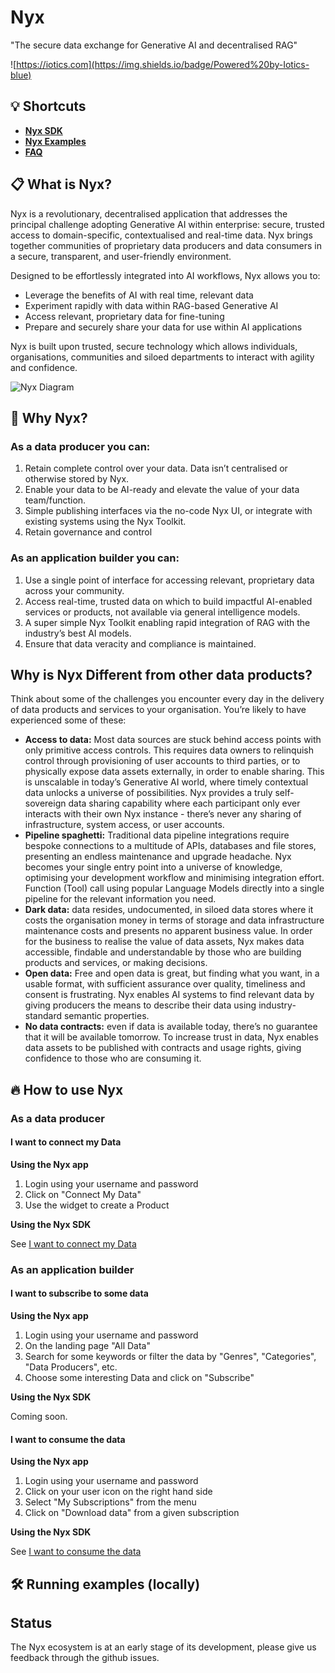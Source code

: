 # Nyx
"The secure data exchange for Generative AI and decentralised RAG"

![https://iotics.com](https://img.shields.io/badge/Powered%20by-Iotics-blue)

## 💡 Shortcuts

- [**Nyx SDK**](./README.sdk.md)
- [**Nyx Examples**](./examples)
- [**FAQ**](./FAQ.md)

## 📋 What is Nyx?

Nyx is a revolutionary, decentralised application that addresses the principal challenge adopting Generative AI within
enterprise: secure, trusted access to domain-specific, contextualised and real-time data.
Nyx brings together communities of proprietary data producers and data consumers in a secure, transparent, and
user-friendly environment.

Designed to be effortlessly integrated into AI workflows, Nyx allows you to:

- Leverage the benefits of AI with real time, relevant data
- Experiment rapidly with data within RAG-based Generative AI
- Access relevant, proprietary data for fine-tuning
- Prepare and securely share your data for use within AI applications

Nyx is built upon trusted, secure technology which allows individuals, organisations,
communities and siloed departments to interact with agility and confidence.

![Nyx Diagram](./nyx_diagram.png)

## 🤔 Why Nyx?

### As a data producer you can:

1. Retain complete control over your data. Data isn’t centralised or otherwise stored by Nyx.
2. Enable your data to be AI-ready and elevate the value of your data team/function.
3. Simple publishing interfaces via the no-code Nyx UI, or integrate with existing systems using the Nyx Toolkit.
4. Retain governance and control

### As an application builder you can:

1. Use a single point of interface for accessing relevant, proprietary data across your community.
2. Access real-time, trusted data on which to build impactful AI-enabled services or products, not available via general
   intelligence models.
3. A super simple Nyx Toolkit enabling rapid integration of RAG with the industry’s best AI models.
4. Ensure that data veracity and compliance is maintained.

## Why is Nyx Different from other data products?

Think about some of the challenges you encounter every day in the delivery of data products and services to your
organisation. You’re likely to have experienced some of these:

- **Access to data:** Most data sources are stuck behind access points with only primitive access controls. This
  requires data owners to relinquish control through provisioning of user accounts to third parties, or to physically
  expose data assets externally, in order to enable sharing. This is unscalable in today’s Generative AI world, where
  timely contextual data unlocks a universe of possibilities. Nyx provides a truly self-sovereign data sharing
  capability where each participant only ever interacts with their own Nyx instance - there’s never any sharing of
  infrastructure, system access, or user accounts.
- **Pipeline spaghetti:** Traditional data pipeline integrations require bespoke connections to a multitude of APIs,
  databases and file stores, presenting an endless maintenance and upgrade headache. Nyx becomes your single entry point
  into a universe of knowledge, optimising your development workflow and minimising integration effort. Function (Tool)
  call using popular Language Models directly into a single pipeline for the relevant information you need.
- **Dark data:** data resides, undocumented, in siloed data stores where it costs the organisation money in terms of
  storage and data infrastructure maintenance costs and presents no apparent business value. In order for the business
  to realise the value of data assets, Nyx makes data accessible, findable and understandable by those who are building
  products and services, or making decisions.
- **Open data:** Free and open data is great, but finding what you want, in a usable format, with sufficient assurance
  over quality, timeliness and consent is frustrating. Nyx enables AI systems to find relevant data by giving producers
  the means to describe their data using industry-standard semantic properties.
- **No data contracts:** even if data is available today, there’s no guarantee that it will be available tomorrow. To
  increase trust in data, Nyx enables data assets to be published with contracts and usage rights, giving confidence to
  those who are consuming it.

## 🔥 How to use Nyx

### As a data producer

#### I want to connect my Data

**Using the Nyx app**

1. Login using your username and password
2. Click on "Connect My Data"
3. Use the widget to create a Product

**Using the Nyx SDK**

See [I want to connect my Data](./README.sdk.md#I-want-to-connect-my-data)

### As an application builder

#### I want to subscribe to some data

**Using the Nyx app**

1. Login using your username and password
2. On the landing page "All Data"
3. Search for some keywords or filter the data by "Genres", "Categories", "Data Producers", etc.
4. Choose some interesting Data and click on "Subscribe"

**Using the Nyx SDK**

Coming soon.

#### I want to consume the data

**Using the Nyx app**

1. Login using your username and password
2. Click on your user icon on the right hand side
3. Select "My Subscriptions" from the menu
4. Click on "Download data" from a given subscription

**Using the Nyx SDK**

See [I want to consume the data](./README.sdk.md#I-want-to-consume-the-data)

## 🛠️ Running examples (locally)

## Status
The Nyx ecosystem is at an early stage of its development, please give us feedback through the github issues.

